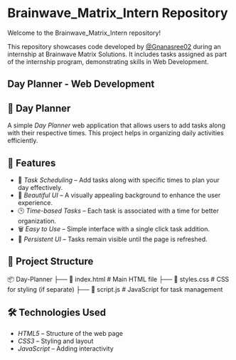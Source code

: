 # Brainwave_Matrix_Intern Repository
Welcome to the Brainwave_Matrix_Intern repository!

This repository showcases code developed by [@Gnanasree02](https://www.linkedin.com/in/gnanasree-arigala-529797296) during an internship at Brainwave Matrix Solutions. It includes tasks assigned as part of the internship program, demonstrating skills in Web Development.
## Day Planner - Web Development
## 📝 Day Planner  

A simple *Day Planner* web application that allows users to add tasks along with their respective times. This project helps in organizing daily activities efficiently.  
## 🚀 Features  

- 📅 *Task Scheduling* – Add tasks along with specific times to plan your day effectively.  
- 🎨 *Beautiful UI* – A visually appealing background to enhance the user experience.  
- 🕒 *Time-based Tasks* – Each task is associated with a time for better organization.  
- 🗑️ *Easy to Use* – Simple interface with a single click task addition.  
- 📜 *Persistent UI* – Tasks remain visible until the page is refreshed.  
## 📂 Project Structure  


📦 Day-Planner
├── 📜 index.html      # Main HTML file
├── 🎨 styles.css      # CSS for styling (if separate)
├── 🚀 script.js       # JavaScript for task management
## 🛠️ Technologies Used  

- *HTML5* – Structure of the web page  
- *CSS3* – Styling and layout  
- *JavaScript* – Adding interactivity  




